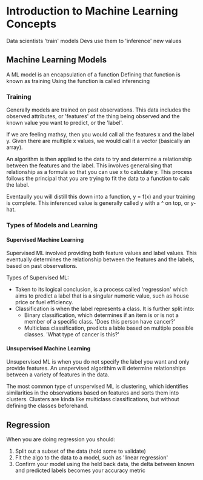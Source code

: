 # Introduction to Machine Learning Concepts

Data scientists 'train' models
Devs use them to 'inference' new values

## Machine Learning Models

A ML model is an encapsulation of a function
Defining that function is known as training
Using the function is called inferencing

### Training 

Generally models are trained on past observations. This data includes the observed attributes, or 'features' of the thing being observed and the known value you want to predict, or the 'label'.

If we are feeling mathsy, then you would call all the features x and the label y. Given there are multiple x values, we would call it a vector (basically an array).

An algorithm is then applied to the data to try and determine a relationship between the features and the label. This involves generalising that relationship as a formula so that you can use x to calculate y. This process follows the principal that you are trying to fit the data to a function to calc the label. 

Eventaully you will distill this down into a function, y = f(x) and your training is complete. This inferenced value is generally called y with a ^ on top, or y-hat.

### Types of Models and Learning

#### Supervised Machine Learning

Supervised ML involved providing both feature values and label values. This eventually determines the relationship between the features and the labels, based on past observations. 

Types of Supervised ML:

- Taken to its logical conclusion, is a process called 'regression' which aims to predict a label that is a singular numeric value, such as house price or fuel efficiency. 
- Classification is when the label represents a class. It is further split into:
    - Binary classification, which determines if an item is or is not a member of a specific class. 'Does this person have cancer?'
    - Multiclass classification, predicts a lable based on multiple possible classes. 'What type of cancer is this?'

#### Unsupervised Machine Learning

Unsupervised ML is when you do not specify the label you want and only provide features. An unspervised algorithim will determine relationships between a variety of features in the data. 

The most common type of unspervised ML is clustering, which identifies similarities in the observations based on features and sorts them into clusters. Clusters are kinda like multiclass classifications, but without defining the classes beforehand. 

## Regression

When you are doing regression you should:

1. Split out a subset of the data (hold some to validate)
2. Fit the algo to the data to a model, such as 'linear regression'
3. Confirm your model using the held back data, the delta between known and predicted labels becomes your accuracy metric
